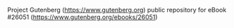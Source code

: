 Project Gutenberg (https://www.gutenberg.org) public repository for eBook #26051 (https://www.gutenberg.org/ebooks/26051)
